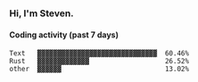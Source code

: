 ### Hi, I'm Steven.

#### Coding activity (past 7 days)
```
Text   ▓▓▓▓▓▓▓▓▓▓▓▓▓▓▓▓▓▓▓▓▓▓▓▓▓▓▓▓▓▓  60.46%
Rust   ▓▓▓▓▓▓▓▓▓▓▓▓▓                   26.52%
other  ▓▓▓▓▓▓                          13.02%
```
